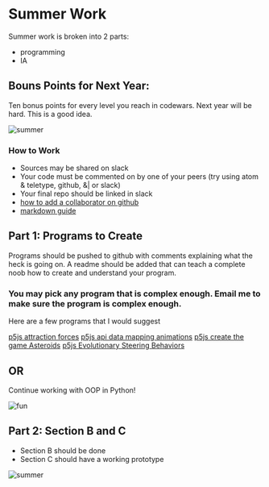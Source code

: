 # Summer Work

Summer work is broken into 2 parts: 
- programming 
- IA

## Bouns Points for Next Year:
Ten bonus points for every level you reach in codewars. Next year will be hard. This is a good idea.


![summer](https://pre00.deviantart.net/0be9/th/pre/f/2014/104/4/d/summer_doge_wallpaper_by_nicdroidph-d7eir0s.png)

### How to Work
- Sources may be shared on slack
- Your code must be commented on by one of your peers (try using atom & teletype, github, &| or slack)
- Your final repo should be linked in slack
- [how to add a collaborator on github](https://stackoverflow.com/questions/7920320/adding-a-collaborator-to-my-free-github-account)
- [markdown guide](https://guides.github.com/features/mastering-markdown/)


## Part 1: Programs to Create

Programs should be pushed to github with comments explaining what the heck is going on. A readme should be added that can teach a complete noob how to create and understand your program.

### You may pick any program that is complex enough. Email me to make sure the program is complex enough.


Here are a few programs that I would suggest

[p5js attraction forces](https://www.youtube.com/watch?v=OAcXnzRNiCY)
[p5js api data mapping animations](https://www.youtube.com/watch?v=ZiYdOwOrGyc)
[p5js create the game Asteroids](https://www.youtube.com/watch?v=hacZU523FyM)
[p5js Evolutionary Steering Behaviors](https://www.youtube.com/watch?v=flxOkx0yLrY&t=242s)

## OR

Continue working with OOP in Python!

![fun](https://cdn-images-1.medium.com/max/500/1*qZoBA3wFh-82y2N3qQCdpw.jpeg)



## Part 2: Section B and C
- Section B should be done
- Section C should have a working prototype

![summer](https://i.imgur.com/zmX4bRU.png)
